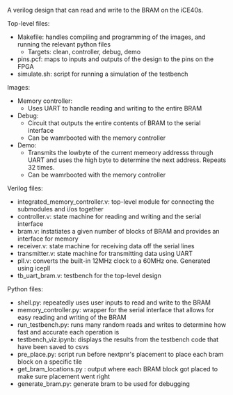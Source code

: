 A verilog design that can read and write to the BRAM on the iCE40s.

Top-level files:
- Makefile: handles compiling and programming of the images, and running the relevant python files
  - Targets: clean, controller, debug, demo
- pins.pcf: maps to inputs and outputs of the design to the pins on the FPGA
- simulate.sh: script for running a simulation of the testbench

Images:
- Memory controller:
  - Uses UART to handle reading and writing to the entire BRAM
- Debug:
  - Circuit that outputs the entire contents of BRAM to the serial interface
  - Can be wamrbooted with the memory controller
- Demo:
  - Transmits the lowbyte of the current memeory addresss through UART and uses the high byte to determine the next address. Repeats 32 times.
  - Can be wamrbooted with the memory controller

Verilog files:
- integrated_memory_controller.v: top-level module for connecting the submodules and i/os together
- controller.v: state machine for reading and writing and the serial interface
- bram.v: instatiates a given number of blocks of BRAM and provides an interface for memory
- receiver.v: state machine for receiving data off the serial lines
- transmitter.v: state machine for transmitting data using UART
- pll.v: converts the built-in 12MHz clock to a 60MHz one. Generated using icepll
- tb_uart_bram.v: testbench for the top-level design

Python files:
- shell.py: repeatedly uses user inputs to read and write to the BRAM
- memory_controller.py: wrapper for the serial interface that allows for easy reading and writing of the BRAM
- run_testbench.py: runs many random reads and writes to determine how fast and accurate each operation is
- testbench_viz.ipynb: displays the results from the testbench code that have been saved to csvs
- pre_place.py: script run before nextpnr's placement to place each bram block on a specific tile 
- get_bram_locations.py : output where each BRAM block got placed to make sure placement went right
- generate_bram.py: generate bram to be used for debugging